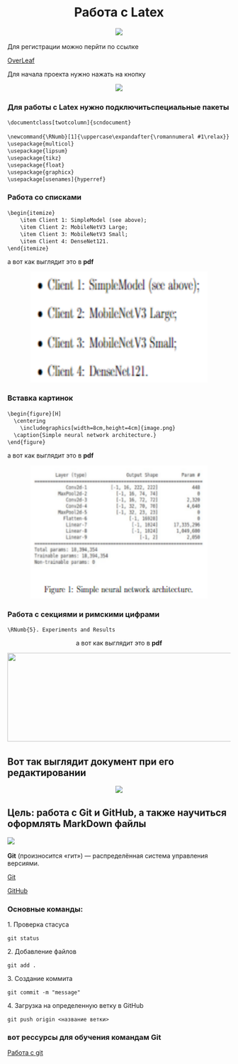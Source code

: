 <h1 align="center"> Работа с Latex</h1>
<p  align="center"><img src="images/11.png"></p>
Для регистрации можно перйти по ссылке

<a href="https://www.overleaf.com/">OverLeaf</a>

Для начала проекта нужно нажать на кнопку
<p  align="center"><img src="images/10.png" ></p>

### Для работы с Latex нужно подключитьспециальные пакеты
```
\documentclass[twotcolumn]{scndocument}

\newcommand{\RNumb}[1]{\uppercase\expandafter{\romannumeral #1\relax}}
\usepackage{multicol}
\usepackage{lipsum}
\usepackage{tikz}
\usepackage{float}
\usepackage{graphicx}
\usepackage[usenames]{hyperref}
```
### Работа со списками
```
\begin{itemize}
    \item Client 1: SimpleModel (see above);
    \item Client 2: MobileNetV3 Large;
    \item Client 3: MobileNetV3 Small;
    \item Client 4: DenseNet121. 
\end{itemize}
```
 а вот как выглядит это в **pdf**
 <p  align="center"><img src="images/1.png" width=400px height=250px></p>

### Вставка картинок
```
\begin{figure}[H]
  \centering
    \includegraphics[width=8cm,height=4cm]{image.png}
  \caption{Simple neural network architecture.}
\end{figure}
```
 а вот как выглядит это в **pdf**

  <p  align="center"><img src="images/2.png" width=400px height=300px></p>

 ### Работа с секциями  и римскими цифрами
 ```
\RNumb{5}. Experiments and Results
```
<p align="center"> а вот как выглядит это в <b>pdf</b>
</p>
 <p  align="center"><img src="images/25.png" width=700px height=200px ></p>
 
 ## Вот так выглядит документ при его редактировании
  <p  align="center"><img src="images/21.png"  ></p>

## Цель: работа с Git и GitHub, а также научиться оформлять MarkDown  файлы

 <p  ><img src="images/555.png"  ></p>
 <p><b>Git</b> (произносится «гит») — распределённая система управления версиями.</p>

 [Git](https://git-scm.com/)

 <a href="https://github.com/">GitHub</a>
 
 ### Основные команды:

<p>1. Проверка стасуса</p>

 ```
 git status
 ```
<p>2. Добавление файлов</p>

```
git add .
```
<p>3. Создание коммита</p>

```
git commit -m "message"
```
<p>4. Загрузка на определенную ветку в GitHub</p>

```
git push origin <название ветки>
```
### вот рессурсы для обучения командам Git
<a href="https://habr.com/ru/articles/541258/">Работа с git</a>
